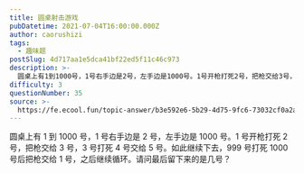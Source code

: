 ```yaml
---
title: 圆桌射击游戏
pubDatetime: 2021-07-04T16:00:00.000Z
author: caorushizi
tags:
  - 趣味题
postSlug: 4d717aa1e5dca41bf22ed5f11c46c973
description: >-
  圆桌上有1到1000号，1号右手边是2号，左手边是1000号。1号开枪打死2号，把枪交给3号，3号打死4号交给5号。如此继续下去，999号打死1000号后把枪交给1号，之后继续循环。请问最后留下来的是
difficulty: 3
questionNumber: 35
source: >-
  https://fe.ecool.fun/topic-answer/b3e592e6-5b29-4d75-9fc6-73032cf0a2ac?orderBy=updateTime&order=desc&tagId=17
---
```


圆桌上有 1 到 1000 号，1 号右手边是 2 号，左手边是 1000 号。1 号开枪打死 2 号，把枪交给 3 号，3 号打死 4 号交给 5 号。如此继续下去，999 号打死 1000 号后把枪交给 1 号，之后继续循环。请问最后留下来的是几号？
